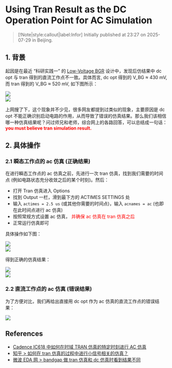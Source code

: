 # Using Tran Result as the DC Operation Point for AC Simulation

> [!Note|style:callout|label:Infor]
> Initially published at 23:27 on 2025-07-29 in Beijing.


## 1. 背景

起因是在最近 “科研实践一” 的 [Low-Voltage BGR](<Projects/Scientific Research Practice 1 (Low-Voltage BGR).md>) 设计中，发现后仿结果中 dc opt 与 tran 得到的直流工作点不一致。具体而言, dc opt 得到的 V_BG ≈ 430 mV, 而 tran 得到的 V_BG ≈ 520 mV, 如下图所示：

<div class="center"><img src="https://imagebank-0.oss-cn-beijing.aliyuncs.com/VS-PicGo/2025-07-29-23-36-41_Virtuoso Tutorials - 7. Using Tran Result as the DC Operation Point for AC Simulation.png"/></div>
<div class="center"><img src="https://imagebank-0.oss-cn-beijing.aliyuncs.com/VS-PicGo/2025-07-29-23-32-00_Virtuoso Tutorials - 7. Using Tran Result as the DC Operation Point for AC Simulation.png"/></div>

上网搜了下，这个现象并不少见，很多网友都提到过类似的现象，主要原因是 dc opt 不能正确识别启动电路的作用，从而导致了错误的仿真结果。那么我们该相信哪一种仿真结果呢？问过师兄和老师，综合网上的各路回答，可以总结成一句话：
**<span style='color:red'> you must believe tran simulation result. </span>**



## 2. 具体操作

### 2.1 瞬态工作点的 ac 仿真 (正确结果)

在进行瞬态工作点的 ac 仿真之前，先进行一次 tran 仿真，找到我们需要的时间点 (例如电路状态充分收敛之后的某个时刻)。然后：
- 打开 Tran 仿真进入 Options
- 找到 Output 一栏，滑到最下方的 ACTIMES SETTINGS 处
- 输入 `actimes = 2.5 us` (或其他你需要的时间点)，输入 `acnames = ac` (也即在此时间点进行 ac 仿真)
- 按照常规方式设置 ac 仿真，<span style='color:red'> 并确保 ac 仿真在 tran 仿真之后 </span>
- 正常运行仿真即可

具体操作如下图：
<div class="center"><img src="https://imagebank-0.oss-cn-beijing.aliyuncs.com/VS-PicGo/2025-07-29-23-57-24_Virtuoso Tutorials - 7. Using Tran Result as the DC Operation Point for AC Simulation.png"/></div>
<div class="center"><img src="https://imagebank-0.oss-cn-beijing.aliyuncs.com/VS-PicGo/2025-07-29-23-58-28_Virtuoso Tutorials - 7. Using Tran Result as the DC Operation Point for AC Simulation.png"/></div>

得到正确的仿真结果：

<div class="center"><img src="https://imagebank-0.oss-cn-beijing.aliyuncs.com/VS-PicGo/2025-07-30-00-07-30_Virtuoso Tutorials - 7. Using Tran Result as the DC Operation Point for AC Simulation.png"/></div>
<div class="center"><img src="https://imagebank-0.oss-cn-beijing.aliyuncs.com/VS-PicGo/2025-07-30-00-15-36_Virtuoso Tutorials - 7. Using Tran Result as the DC Operation Point for AC Simulation.png"/></div>

### 2.2 直流工作点的 ac 仿真 (错误结果)

为了方便对比，我们再给出直接用 dc opt 作为 ac 仿真的直流工作点的错误结果：
<div class="center"><img src="https://imagebank-0.oss-cn-beijing.aliyuncs.com/VS-PicGo/2025-07-30-00-20-23_Virtuoso Tutorials - 7. Using Tran Result as the DC Operation Point for AC Simulation.png"/></div>


## References

- [Cadence IC618 中如何在时域 TRAN 仿真的特定时刻进行 AC 仿真](https://www.analog-life.com/2022/12/how-to-perform-ac-simulation-at-specific-moments-of-tran-simulation-in-cadence-ic-618/)
- [知乎 > 如何在 tran 仿真的过程中进行小信号相关的仿真？](https://zhuanlan.zhihu.com/p/344932538)
- [微波 EDA 网 > bandgap 做 tran 仿真和 dc 仿真时看到结果不同](http://ee.mweda.com/ask/410728.html)